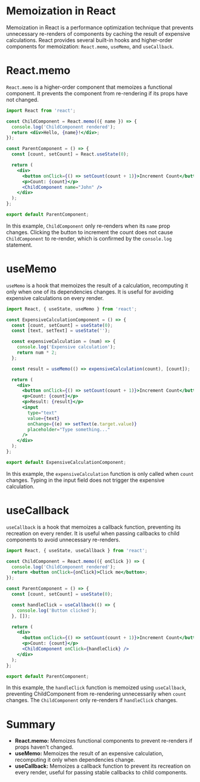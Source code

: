 <h1>Memoization in React</h1>

Memoization in React is a performance optimization technique that prevents unnecessary re-renders of components by caching the result of expensive calculations. React provides several built-in hooks and higher-order components for memoization: `React.memo`, `useMemo`, and `useCallback`.

<h1>React.memo</h1>

`React.memo` is a higher-order component that memoizes a functional component. It prevents the component from re-rendering if its props have not changed.

```jsx
import React from 'react';

const ChildComponent = React.memo(({ name }) => {
  console.log('ChildComponent rendered');
  return <div>Hello, {name}!</div>;
});

const ParentComponent = () => {
  const [count, setCount] = React.useState(0);

  return (
    <div>
      <button onClick={() => setCount(count + 1)}>Increment Count</button>
      <p>Count: {count}</p>
      <ChildComponent name="John" />
    </div>
  );
};

export default ParentComponent;
```

In this example, `ChildComponent` only re-renders when its `name` prop changes. Clicking the button to increment the count does not cause `ChildComponent` to re-render, which is confirmed by the `console.log` statement.

<h1>useMemo</h1>

`useMemo` is a hook that memoizes the result of a calculation, recomputing it only when one of its dependencies changes. It is useful for avoiding expensive calculations on every render.

```jsx
import React, { useState, useMemo } from 'react';

const ExpensiveCalculationComponent = () => {
  const [count, setCount] = useState(0);
  const [text, setText] = useState('');

  const expensiveCalculation = (num) => {
    console.log('Expensive calculation');
    return num * 2;
  };

  const result = useMemo(() => expensiveCalculation(count), [count]);

  return (
    <div>
      <button onClick={() => setCount(count + 1)}>Increment Count</button>
      <p>Count: {count}</p>
      <p>Result: {result}</p>
      <input
        type="text"
        value={text}
        onChange={(e) => setText(e.target.value)}
        placeholder="Type something..."
      />
    </div>
  );
};

export default ExpensiveCalculationComponent;
```

In this example, the `expensiveCalculation` function is only called when `count` changes. Typing in the input field does not trigger the expensive calculation.

<h1>useCallback</h1>

`useCallback` is a hook that memoizes a callback function, preventing its recreation on every render. It is useful when passing callbacks to child components to avoid unnecessary re-renders.

```jsx
import React, { useState, useCallback } from 'react';

const ChildComponent = React.memo(({ onClick }) => {
  console.log('ChildComponent rendered');
  return <button onClick={onClick}>Click me</button>;
});

const ParentComponent = () => {
  const [count, setCount] = useState(0);

  const handleClick = useCallback(() => {
    console.log('Button clicked');
  }, []);

  return (
    <div>
      <button onClick={() => setCount(count + 1)}>Increment Count</button>
      <p>Count: {count}</p>
      <ChildComponent onClick={handleClick} />
    </div>
  );
};

export default ParentComponent;
```

In this example, the `handleClick` function is memoized using `useCallback`, preventing ChildComponent from re-rendering unnecessarily when `count` changes. The `ChildComponent` only re-renders if `handleClick` changes.

<h1>Summary</h1>

- **React.memo:** Memoizes functional components to prevent re-renders if props haven't changed.
- **useMemo:** Memoizes the result of an expensive calculation, recomputing it only when dependencies change.
- **useCallback:** Memoizes a callback function to prevent its recreation on every render, useful for passing stable callbacks to child components.


